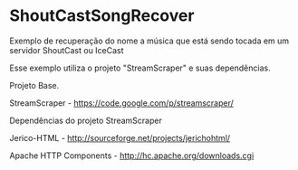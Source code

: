 ShoutCastSongRecover
====================

Exemplo de recuperação do nome a música que está sendo tocada em um servidor ShoutCast ou IceCast

Esse exemplo utiliza o projeto "StreamScraper" e suas dependências.

Projeto Base.

StreamScraper - https://code.google.com/p/streamscraper/

Dependências do projeto StreamScraper

Jerico-HTML - http://sourceforge.net/projects/jerichohtml/

Apache HTTP Components - http://hc.apache.org/downloads.cgi


